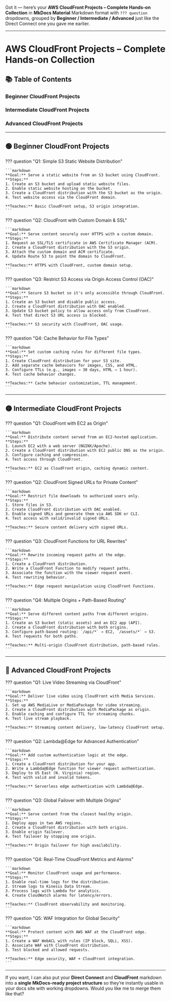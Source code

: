 Got it — here’s your **AWS CloudFront Projects – Complete Hands-on Collection** in **MkDocs Material** Markdown format with `??? question` dropdowns, grouped by **Beginner / Intermediate / Advanced** just like the Direct Connect one you gave me earlier.

---

# AWS CloudFront Projects – Complete Hands-on Collection

## 📚 Table of Contents

### Beginner CloudFront Projects

### Intermediate CloudFront Projects

### Advanced CloudFront Projects

---

## 🟢 Beginner CloudFront Projects

??? question "Q1: Simple S3 Static Website Distribution"

    ```markdown
    **Goal:** Serve a static website from an S3 bucket using CloudFront.  
    **Steps:**  
    1. Create an S3 bucket and upload static website files.  
    2. Enable static website hosting on the bucket.  
    3. Create a CloudFront distribution with the S3 bucket as the origin.  
    4. Test website access via the CloudFront domain.  

    **Teaches:** Basic CloudFront setup, S3 origin integration.
    ```

??? question "Q2: CloudFront with Custom Domain & SSL"

    ```markdown
    **Goal:** Serve content securely over HTTPS with a custom domain.  
    **Steps:**  
    1. Request an SSL/TLS certificate in AWS Certificate Manager (ACM).  
    2. Create a CloudFront distribution with the S3 origin.  
    3. Attach the custom domain and ACM certificate.  
    4. Update Route 53 to point the domain to CloudFront.  

    **Teaches:** HTTPS with CloudFront, custom domain setup.
    ```

??? question "Q3: Restrict S3 Access via Origin Access Control (OAC)"

    ```markdown
    **Goal:** Secure S3 bucket so it's only accessible through CloudFront.  
    **Steps:**  
    1. Create an S3 bucket and disable public access.  
    2. Create a CloudFront distribution with OAC enabled.  
    3. Update S3 bucket policy to allow access only from CloudFront.  
    4. Test that direct S3 URL access is blocked.  

    **Teaches:** S3 security with CloudFront, OAC usage.
    ```

??? question "Q4: Cache Behavior for File Types"

    ```markdown
    **Goal:** Set custom caching rules for different file types.  
    **Steps:**  
    1. Create CloudFront distribution for your S3 site.  
    2. Add separate cache behaviors for images, CSS, and HTML.  
    3. Configure TTLs (e.g., images → 30 days, HTML → 1 hour).  
    4. Test cache behavior changes.  

    **Teaches:** Cache behavior customization, TTL management.
    ```

---

## 🟡 Intermediate CloudFront Projects

??? question "Q1: CloudFront with EC2 as Origin"

    ```markdown
    **Goal:** Distribute content served from an EC2-hosted application.  
    **Steps:**  
    1. Launch EC2 with a web server (NGINX/Apache).  
    2. Create a CloudFront distribution with EC2 public DNS as the origin.  
    3. Configure caching and compression.  
    4. Test access through CloudFront.  

    **Teaches:** EC2 as CloudFront origin, caching dynamic content.
    ```

??? question "Q2: CloudFront Signed URLs for Private Content"

    ```markdown
    **Goal:** Restrict file downloads to authorized users only.  
    **Steps:**  
    1. Store files in S3.  
    2. Create CloudFront distribution with OAC enabled.  
    3. Enable signed URLs and generate them via AWS SDK or CLI.  
    4. Test access with valid/invalid signed URLs.  

    **Teaches:** Secure content delivery with signed URLs.
    ```

??? question "Q3: CloudFront Functions for URL Rewrites"

    ```markdown
    **Goal:** Rewrite incoming request paths at the edge.  
    **Steps:**  
    1. Create a CloudFront distribution.  
    2. Write a CloudFront Function to modify request paths.  
    3. Associate the function with the viewer request event.  
    4. Test rewriting behavior.  

    **Teaches:** Edge request manipulation using CloudFront Functions.
    ```

??? question "Q4: Multiple Origins + Path-Based Routing"

    ```markdown
    **Goal:** Serve different content paths from different origins.  
    **Steps:**  
    1. Create an S3 bucket (static assets) and an EC2 app (API).  
    2. Create a CloudFront distribution with both origins.  
    3. Configure path-based routing: `/api/*` → EC2, `/assets/*` → S3.  
    4. Test requests for both paths.  

    **Teaches:** Multi-origin CloudFront distribution, path-based rules.
    ```

---

## 🔴 Advanced CloudFront Projects

??? question "Q1: Live Video Streaming via CloudFront"

    ```markdown
    **Goal:** Deliver live video using CloudFront with Media Services.  
    **Steps:**  
    1. Set up AWS MediaLive or MediaPackage for video streaming.  
    2. Create a CloudFront distribution with MediaPackage as origin.  
    3. Enable caching and configure TTL for streaming chunks.  
    4. Test live stream playback.  

    **Teaches:** Streaming content delivery, low-latency CloudFront setup.
    ```

??? question "Q2: Lambda\@Edge for Advanced Authentication"

    ```markdown
    **Goal:** Add custom authentication logic at the edge.  
    **Steps:**  
    1. Create a CloudFront distribution for your app.  
    2. Write a Lambda@Edge function for viewer request authentication.  
    3. Deploy to US East (N. Virginia) region.  
    4. Test with valid and invalid tokens.  

    **Teaches:** Serverless edge authentication with Lambda@Edge.
    ```

??? question "Q3: Global Failover with Multiple Origins"

    ```markdown
    **Goal:** Serve content from the closest healthy origin.  
    **Steps:**  
    1. Deploy apps in two AWS regions.  
    2. Create a CloudFront distribution with both origins.  
    3. Enable origin failover.  
    4. Test failover by stopping one origin.  

    **Teaches:** Origin failover for high availability.
    ```

??? question "Q4: Real-Time CloudFront Metrics and Alarms"

    ```markdown
    **Goal:** Monitor CloudFront usage and performance.  
    **Steps:**  
    1. Enable real-time logs for the distribution.  
    2. Stream logs to Kinesis Data Stream.  
    3. Process logs with Lambda for analytics.  
    4. Create CloudWatch alarms for latency/errors.  

    **Teaches:** CloudFront observability and monitoring.
    ```

??? question "Q5: WAF Integration for Global Security"

    ```markdown
    **Goal:** Protect content with AWS WAF at the CloudFront edge.  
    **Steps:**  
    1. Create a WAF WebACL with rules (IP block, SQLi, XSS).  
    2. Associate WAF with CloudFront distribution.  
    3. Test blocked and allowed requests.  

    **Teaches:** Edge security, WAF + CloudFront integration.
    ```

---

If you want, I can also put your **Direct Connect** and **CloudFront** markdown into a **single MkDocs-ready project structure** so they’re instantly usable in your docs site with working dropdowns.
Would you like me to merge them like that?
